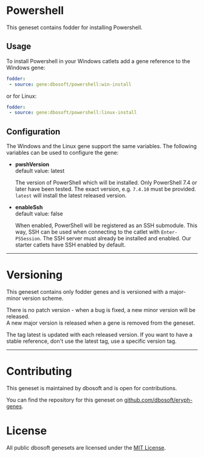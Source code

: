 # Powershell

This geneset contains fodder for installing Powershell.

## Usage

To install Powershell in your Windows catlets add a gene reference to the Windows gene:

``` yaml
fodder:
 - source: gene:dbosoft/powershell:win-install
```

or for Linux:


``` yaml
fodder:
 - source: gene:dbosoft/powershell:linux-install
```

## Configuration

The Windows and the Linux gene support the same variables. The following variables can be used to configure the gene:

- **pwshVersion**  
  default value: latest
  
  The version of PowerShell which will be installed. Only PowerShell 7.4 or later have been tested. The exact version, e.g. `7.4.10` must be provided. `latest` will install the latest released version.

- **enableSsh**  
  default value: false

  When enabled, PowerShell will be registered as an SSH submodule. This way, SSH can be used when connecting to the catlet with `Enter-PSSession`. The SSH server must already be installed and enabled. Our starter catlets have SSH enabled by default.

---


# Versioning

This geneset contains only fodder genes and is versioned with a major-minor version scheme.  

There is no patch version - when a bug is fixed, a new minor version will be released.  
A new major version is released when a gene is removed from the geneset. 

The tag latest is updated with each released version. If you want to have a stable reference, don't use the latest tag, use a specific version tag. 

----

# Contributing

This geneset is maintained by dbosoft and is open for contributions.  

You can find the repository for this geneset on [github.com/dbosoft/eryph-genes](https://github.com/dbosoft/eryph-genes).  

  

# License

All public dbosoft genesets are licensed under the [MIT License](https://opensource.org/licenses/MIT).


